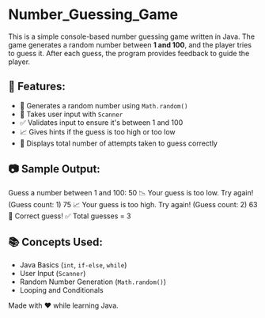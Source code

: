 # Number_Guessing_Game
This is a simple console-based number guessing game written in Java. The game generates a random number between **1 and 100**, and the player tries to guess it. After each guess, the program provides feedback to guide the player.

## 📌 Features: 
- 🎲 Generates a random number using `Math.random()`
- 🧠 Takes user input with `Scanner`
- ✅ Validates input to ensure it's between 1 and 100
- 📈 Gives hints if the guess is too high or too low
- 🔢 Displays total number of attempts taken to guess correctly


## 📷 Sample Output: 
Guess a number between 1 and 100:
50
📉 Your guess is too low. Try again! (Guess count: 1)
75
📈 Your guess is too high. Try again! (Guess count: 2)
63
🎉 Correct guess!
✅ Total guesses = 3

## 📚 Concepts Used: 
- Java Basics (`int`, `if-else`, `while`)
- User Input (`Scanner`)
- Random Number Generation (`Math.random()`)
- Looping and Conditionals


Made with ❤️ while learning Java.
